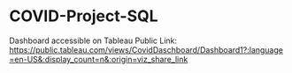 # COVID-Project-SQL

Dashboard accessible on Tableau Public
Link: https://public.tableau.com/views/CovidDaschboard/Dashboard1?:language=en-US&:display_count=n&:origin=viz_share_link
